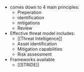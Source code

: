 - comes down to 4 main principles:
	- Preperation
	- identification
	- mitigations
	- Review
- Effective threat model includes:
	- [[Threat Intelligence]]
	- Asset identification
	- Mitigation capabilities
	- Risk assessment
- Frameworks available
	- [[STRIDE]]